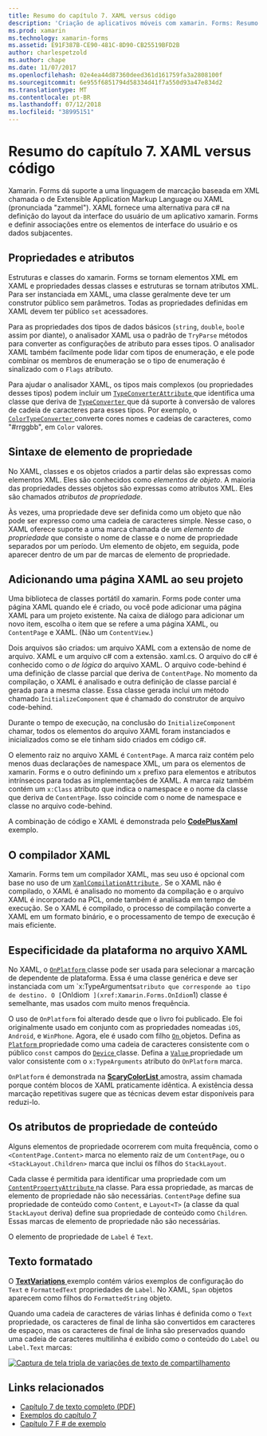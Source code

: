 ```yaml
---
title: Resumo do capítulo 7. XAML versus código
description: 'Criação de aplicativos móveis com xamarin. Forms: Resumo do capítulo 7. XAML versus código'
ms.prod: xamarin
ms.technology: xamarin-forms
ms.assetid: E91F387B-CE90-481C-8D90-CB25519BFD2B
author: charlespetzold
ms.author: chape
ms.date: 11/07/2017
ms.openlocfilehash: 02e4ea44d87360deed361d161759fa3a2808100f
ms.sourcegitcommit: 6e955f6851794d58334d41f7a550d93a47e834d2
ms.translationtype: MT
ms.contentlocale: pt-BR
ms.lasthandoff: 07/12/2018
ms.locfileid: "38995151"
---
```

# <a name="summary-of-chapter-7-xaml-vs-code"></a>Resumo do capítulo 7. XAML versus código

Xamarin. Forms dá suporte a uma linguagem de marcação baseada em XML chamada o de Extensible Application Markup Language ou XAML (pronunciada "zammel"). XAML fornece uma alternativa para c# na definição do layout da interface do usuário de um aplicativo xamarin. Forms e definir associações entre os elementos de interface do usuário e os dados subjacentes.

## <a name="properties-and-attributes"></a>Propriedades e atributos

Estruturas e classes do xamarin. Forms se tornam elementos XML em XAML e propriedades dessas classes e estruturas se tornam atributos XML. Para ser instanciada em XAML, uma classe geralmente deve ter um construtor público sem parâmetros. Todas as propriedades definidas em XAML devem ter público `set` acessadores.

Para as propriedades dos tipos de dados básicos (`string`, `double`, `bool`e assim por diante), o analisador XAML usa o padrão de `TryParse` métodos para converter as configurações de atributo para esses tipos. O analisador XAML também facilmente pode lidar com tipos de enumeração, e ele pode combinar os membros de enumeração se o tipo de enumeração é sinalizado com o `Flags` atributo.

Para ajudar o analisador XAML, os tipos mais complexos (ou propriedades desses tipos) podem incluir um [ `TypeConverterAttribute` ](xref:Xamarin.Forms.TypeConverterAttribute) que identifica uma classe que deriva de [ `TypeConverter` ](xref:Xamarin.Forms.TypeConverter) que dá suporte à conversão de valores de cadeia de caracteres para esses tipos. Por exemplo, o [ `ColorTypeConverter` ](xref:Xamarin.Forms.ColorTypeConverter) converte cores nomes e cadeias de caracteres, como "#rrggbb", em `Color` valores.

## <a name="property-element-syntax"></a>Sintaxe de elemento de propriedade

No XAML, classes e os objetos criados a partir delas são expressas como elementos XML. Eles são conhecidos como *elementos de objeto*. A maioria das propriedades desses objetos são expressas como atributos XML. Eles são chamados *atributos de propriedade*.

Às vezes, uma propriedade deve ser definida como um objeto que não pode ser expresso como uma cadeia de caracteres simple. Nesse caso, o XAML oferece suporte a uma marca chamada de um *elemento de propriedade* que consiste o nome de classe e o nome de propriedade separados por um período. Um elemento de objeto, em seguida, pode aparecer dentro de um par de marcas de elemento de propriedade.

## <a name="adding-a-xaml-page-to-your-project"></a>Adicionando uma página XAML ao seu projeto

Uma biblioteca de classes portátil do xamarin. Forms pode conter uma página XAML quando ele é criado, ou você pode adicionar uma página XAML para um projeto existente. Na caixa de diálogo para adicionar um novo item, escolha o item que se refere a uma página XAML, ou `ContentPage` e XAML. (Não um `ContentView`.)

Dois arquivos são criados: um arquivo XAML com a extensão de nome de arquivo. XAML e um arquivo c# com a extensão. xaml.cs. O arquivo do c# é conhecido como o *de lógica* do arquivo XAML. O arquivo code-behind é uma definição de classe parcial que deriva de `ContentPage`. No momento da compilação, o XAML é analisado e outra definição de classe parcial é gerada para a mesma classe. Essa classe gerada inclui um método chamado `InitializeComponent` que é chamado do construtor de arquivo code-behind.

Durante o tempo de execução, na conclusão do `InitializeComponent` chamar, todos os elementos do arquivo XAML foram instanciados e inicializados como se ele tinham sido criados em código c#.

O elemento raiz no arquivo XAML é `ContentPage`. A marca raiz contém pelo menos duas declarações de namespace XML, um para os elementos de xamarin. Forms e o outro definindo um `x` prefixo para elementos e atributos intrínsecos para todas as implementações de XAML. A marca raiz também contém um `x:Class` atributo que indica o namespace e o nome da classe que deriva de `ContentPage`. Isso coincide com o nome de namespace e classe no arquivo code-behind.

A combinação de código e XAML é demonstrada pelo [ **CodePlusXaml** ](https://github.com/xamarin/xamarin-forms-book-samples/tree/master/Chapter07) exemplo.

## <a name="the-xaml-compiler"></a>O compilador XAML

Xamarin. Forms tem um compilador XAML, mas seu uso é opcional com base no uso de um [ `XamlCompilationAttribute` ](xref:Xamarin.Forms.Xaml.XamlCompilationAttribute). Se o XAML não é compilado, o XAML é analisado no momento da compilação e o arquivo XAML é incorporado na PCL, onde também é analisada em tempo de execução. Se o XAML é compilado, o processo de compilação converte a XAML em um formato binário, e o processamento de tempo de execução é mais eficiente.

## <a name="platform-specificity-in-the-xaml-file"></a>Especificidade da plataforma no arquivo XAML

No XAML, o [ `OnPlatform` ](xref:Xamarin.Forms.OnPlatform`1) classe pode ser usada para selecionar a marcação de dependente de plataforma. Essa é uma classe genérica e deve ser instanciada com um `x:TypeArguments` atributo que corresponde ao tipo de destino. O [ `OnIdiom` ](xref:Xamarin.Forms.OnIdiom`1) classe é semelhante, mas usados com muito menos frequência.

O uso de `OnPlatform` foi alterado desde que o livro foi publicado. Ele foi originalmente usado em conjunto com as propriedades nomeadas `iOS`, `Android`, e `WinPhone`. Agora, ele é usado com filho [ `On` ](xref:Xamarin.Forms.On) objetos. Defina as [ `Platform` ](xref:Xamarin.Forms.On.Platform) propriedade como uma cadeia de caracteres consistente com o público `const` campos do [ `Device` ](xref:Xamarin.Forms.Device) classe. Defina a [ `Value` ](xref:Xamarin.Forms.On.Value) propriedade um valor consistente com o `x:TypeArguments` atributo do `OnPlatform` marca.

`OnPlatform` é demonstrada na [ **ScaryColorList** ](https://github.com/xamarin/xamarin-forms-book-samples/tree/master/Chapter07/ScaryColorList) amostra, assim chamada porque contém blocos de XAML praticamente idêntica. A existência dessa marcação repetitivas sugere que as técnicas devem estar disponíveis para reduzi-lo.

## <a name="the-content-property-attributes"></a>Os atributos de propriedade de conteúdo

Alguns elementos de propriedade ocorrerem com muita frequência, como o `<ContentPage.Content>` marca no elemento raiz de um `ContentPage`, ou o `<StackLayout.Children>` marca que inclui os filhos do `StackLayout`.

Cada classe é permitida para identificar uma propriedade com um [ `ContentPropertyAttribute` ](xref:Xamarin.Forms.ContentPropertyAttribute) na classe. Para essa propriedade, as marcas de elemento de propriedade não são necessárias. `ContentPage` define sua propriedade de conteúdo como `Content`, e `Layout<T>` (a classe da qual `StackLayout` deriva) define sua propriedade de conteúdo como `Children`. Essas marcas de elemento de propriedade não são necessárias.

O elemento de propriedade de `Label` é `Text`.

## <a name="formatted-text"></a>Texto formatado

O [ **TextVariations** ](https://github.com/xamarin/xamarin-forms-book-samples/tree/master/Chapter07/TextVariations) exemplo contém vários exemplos de configuração do `Text` e `FormattedText` propriedades de `Label`. No XAML, `Span` objetos aparecem como filhos do `FormattedString` objeto.

 Quando uma cadeia de caracteres de várias linhas é definida como o `Text` propriedade, os caracteres de final de linha são convertidos em caracteres de espaço, mas os caracteres de final de linha são preservados quando uma cadeia de caracteres multilinha é exibido como o conteúdo do `Label` ou `Label.Text` marcas:

 [![Captura de tela tripla de variações de texto de compartilhamento](images/ch07fg03-small.png "variações de texto formatado")](images/ch07fg03-large.png#lightbox "variações de texto formatado")



## <a name="related-links"></a>Links relacionados

- [Capítulo 7 de texto completo (PDF)](https://download.xamarin.com/developer/xamarin-forms-book/XamarinFormsBook-Ch07-Apr2016.pdf)
- [Exemplos do capítulo 7](https://github.com/xamarin/xamarin-forms-book-samples/tree/master/Chapter07)
- [Capítulo 7 F # de exemplo](https://github.com/xamarin/xamarin-forms-book-samples/tree/master/Chapter07/FS/CodePlusXaml)
